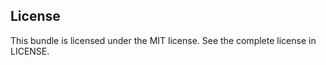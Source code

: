 License
-------

This bundle is licensed under the MIT license. See the complete license in LICENSE.